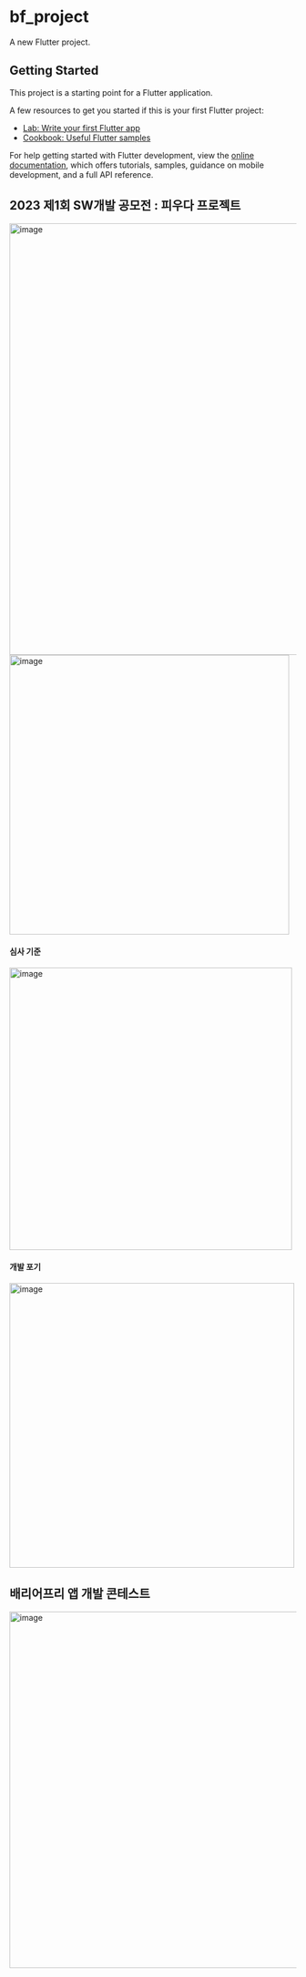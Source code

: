 # bf_project

A new Flutter project.

## Getting Started

This project is a starting point for a Flutter application.

A few resources to get you started if this is your first Flutter project:

- [Lab: Write your first Flutter app](https://docs.flutter.dev/get-started/codelab)
- [Cookbook: Useful Flutter samples](https://docs.flutter.dev/cookbook)

For help getting started with Flutter development, view the
[online documentation](https://docs.flutter.dev/), which offers tutorials,
samples, guidance on mobile development, and a full API reference.


## 2023 제1회 SW개발 공모전 : 피우다 프로젝트

<img width="758" alt="image" src="https://github.com/youngjin0305/BFproject/assets/126306228/ecd87adc-25c7-4aab-97b0-bb7ace7d5b2d">

<img width="491" alt="image" src="https://github.com/youngjin0305/BFproject/assets/126306228/ec2a04c4-af54-4828-9a50-c69ca91bef3f">    

#### 심사 기준

<img width="496" alt="image" src="https://github.com/youngjin0305/BFproject/assets/126306228/9f161a99-6c8b-403c-a406-01e2880f9635">

#### 개발 포기

<img width="500" alt="image" src="https://github.com/youngjin0305/BFproject/assets/126306228/ef5226fe-f5cb-422c-9842-7e5c1a306617">


## 배리어프리 앱 개발 콘테스트

<img width="626" alt="image" src="https://github.com/youngjin0305/BFproject/assets/126306228/c6061a22-2eca-4967-a708-e2b51f8f8407">

